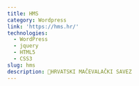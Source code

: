 ```yaml
---
title: HMS
category: Wordpress
link: 'https://hms.hr/'
technologies:
  - WordPress
  - jquery
  - HTML5
  - CSS3
slug: hms
description: HRVATSKI MAČEVALAČKI SAVEZ
---
```

